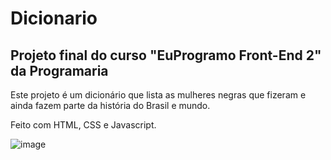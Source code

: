 ﻿# Dicionario

## Projeto final do curso "EuProgramo Front-End 2" da Programaria

Este projeto é um dicionário que lista as mulheres negras que fizeram e ainda fazem parte da história do Brasil e mundo.

Feito com HTML, CSS e Javascript.


![image](https://user-images.githubusercontent.com/123910027/223106657-67dab836-6143-4428-8a2a-7a4f8dfdf869.png)
